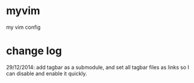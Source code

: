 myvim
=====

my vim config

change log
=====
29/12/2014: add tagbar as a submodule, and set all tagbar files as links so I can disable and enable it quickly.

